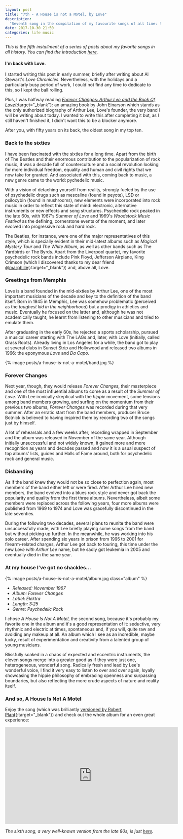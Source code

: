 ```yaml
---
layout: post
title: "7th - A House is not a Motel, by Love"
description:
  "Seventh song in the compilation of my favourite songs of all time: the oldest one, from the Summer of Love in San Francisco, was bundled in one of the best albums in history."
date: 2017-10-30 21:50
categories: life music
---
```


*This is the fifth installment of a series of posts about my favorite songs in all history. You can find the introduction [here](/a-short-music-bundle).*

#### I'm back with Love.

I started writing this post in early summer, briefly after writing about Al Stewart's *Love Chronicles*. Nevertheless, with the holidays and a particularly busy period of work, I could not find any time to dedicate to this, so I kept the ball rolling.

Plus, I was halfway reading [*Forever Changes: Arthur Lee and the Book Of Love*](https://www.goodreads.com/book/show/8048844-forever-changes){:target="_blank"}: an amazing book by John Einarson which stands as the only authorized biography of Arthur Lee, Love's founder, the very band I will be writing about today. I wanted to write this after completing it but, as I still haven't finished it, I didn't want this to be a blocker anymore.

After you, with fifty years on its back, the oldest song in my top ten.

### Back to the sixties

I have been fascinated with the sixties for a long time. Apart from the birth of The Beatles and their enormous contribution to the popularization of rock music, it was a decade full of counterculture and a social revolution looking for more individual freedom, equality and human and civil rights that we now take for granted. And associated with this, coming back to music, a new genre came to the world: pychedelic music.

With a vision of detaching yourself from reality, strongly fueled by the use of psychedelic drugs such as mescaline (found in peyote), LSD or psilocybin (found in mushrooms), new elements were incorporated into rock music in order to reflect this state of mind: electronic, alternative instruments or new effects and song structures. Psychedelic rock peaked in the late 60s, with 1967's *Summer of Love* and 1969's *Woodstock Music Festival* as the defining, cornerstone events of the moment, and later evolved into progressive rock and hard rock.

The Beatles, for instance, were one of the major representatives of this style, which is specially evident in their mid-latest albums such as *Magical Mystery Tour* and *The White Album*, as well as other bands such as The Yardbirds or The Byrds. Apart from the Liverpool quartet, my favorite psychedelic rock bands include Pink Floyd, Jefferson Airplane, King Crimson (which I discovered thanks to my dear friend [@marphille](https://twitter.com/marphille){:target="_blank"}) and, above all, Love.

### Greetings from Memphis

Love is a band founded in the mid-sixties by Arthur Lee, one of the most important musicians of the decade and key to the definition of the band itself. Born in 1945 in Memphis, Lee was somehow problematic (perceived as the *toughest kid in the neighborhood*) but a prodigy in athletics and music. Eventually he focused on the latter and, although he was not academically taught, he learnt from listening to other musicians and tried to emulate them.

After graduating in the early 60s, he rejected a sports scholarship, pursued a musical career starting with The LAGs and, later, with Love (initially, called Grass Roots). Already living in Los Angeles for a while, the band got to play at several clubs in Sunset Strip and Hollywood and released two albums in 1966: the eponymous *Love* and *Da Capo*.

{% image posts/a-house-is-not-a-motel/band.jpg %}

### Forever Changes

Next year, though, they would release *Forever Changes*, their masterpiece and one of the most influential albums to come as a result of the *Summer of Love*. With Lee ironically skeptical with the *hippie* movement, some tensions among band members growing, and surfing on the momentum from their previous two albums, *Forever Changes* was recorded during that very summer. After an erratic start from the band members, producer Bruce Botnick is believed to having inspired them by recording two of the songs just by himself.

A lot of rehearsals and a few weeks after, recording wrapped in September and the album was released in November of the same year. Although initially unsuccessful and not widely known, it gained more and more recognition as years and decades passed and now it is a usual suspect of top albums' lists, guides and Halls of Fame around, both for psychedelic rock and general music.

### Disbanding

As if the band knew they would not be so close to perfection again, most members of the band either left or were fired. After Arthur Lee hired new members, the band evolved into a blues rock style and never got back the popularity and quality from the first three albums. Nevertheless, albeit some members were replaced across the following years, four more albums were published from 1969 to 1974 and Love was gracefully discontinued in the late seventies.

During the following two decades, several plans to reunite the band were unsuccessfully made, with Lee briefly playing some songs from the band but without picking up further. In the meanwhile, he was working into his solo career. After spending six years in prison from 1995 to 2001 for firearm-related charges, Arthur Lee got back to touring, this time under the new *Love with Arthur Lee* name, but he sadly got leukemia in 2005 and eventually died in the same year.

### At my house I've got no shackles...

{% image posts/a-house-is-not-a-motel/album.jpg class="album" %}

* *Released: November 1967*
* *Album: Forever Changes*
* *Label: Elektra*
* *Length: 3:25*
* *Genre: Psychedelic Rock*

I chose *A House Is Not A Motel*, the second song, because it's probably my favorite one in the album and it's a good representation of it: seductive, very rhythmic and electric at times, spontaneous and, if you will, quite raw and avoiding any makeup at all. An album which I see as an incredible, maybe lucky, result of experimentation and creativity from a talented group of young musicians.

Blissfully soaked in a chaos of expected and eccentric instruments, the eleven songs merge into a greater good as if they were just one, heterogeneous, wonderful song. Radically fresh and lead by Lee's wonderful voice, I find it very easy to listen to over and over again, loyally showcasing the hippie philosophy of embracing openness and surpassing boundaries, but also reflecting the more crude aspects of nature and reality itself.

### And so, A House Is Not A Motel

Enjoy the song (which was brilliantly [versioned by Robert Plant](https://www.youtube.com/watch?v=Q3lqnAXTaQg){:target="_blank"}) and check out the whole album for an even great experience:

<iframe width="560" height="315" src="https://www.youtube.com/embed/2Z4LNBq3WxE" frameborder="0" allowfullscreen class="youtube"></iframe>

*The sixth song, a very well-known version from the late 80s, is just [here](/always-on-my-mind-by-pet-shop-boys).*
